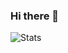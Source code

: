 ### Hi there 👋

![Stats](https://github-readme-stats.vercel.app/api?username=donny-chan&show_icons=true&theme=ocean_dark)  

